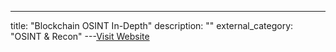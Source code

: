---
title: "Blockchain OSINT In-Depth"
description: ""
external_category: "OSINT & Recon"
---[Visit Website](https://www.forensicxs.com/blockchain-osint-decentraland/)

